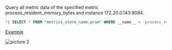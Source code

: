 Query all metric data of the specified metric process_resident_memory_bytes and instance 172.20.0.143:8084.

```SQL
*| SELECT * FROM "metrics_store_name.prom" WHERE __name__ = 'process_resident_memory_bytes' and element_at(__labels__, 'instance')='172.20.0.143:8084' limit all
```

[Example](https://sls.aliyun.com/doc/en/playground/demo.html?dest=/lognext/project/sls-mall/logsearch/sls-mall-k8s-metrics%3Fencode%3Dbase64%26queryString%3DKiB8IHNlbGVjdCAqIGZyb20gInNscy1tYWxsLWs4cy1tZXRyaWNzLnByb20iIHdoZXJlIF9fbmFtZV9fID0gJ3Byb2Nlc3NfcmVzaWRlbnRfbWVtb3J5X2J5dGVzJyBhbmQgZWxlbWVudF9hdChfX2xhYmVsc19fLCAnaW5zdGFuY2UnKT0nMTcyLjIwLjAuMTQzOjgwODQnIGxpbWl0IGFsbA%3D%3D%26metricStore%3Dtrue)

![picture 2](/img/src/metrics/14.%E6%8C%87%E5%AE%9ALabel%E6%9D%A1%E4%BB%B6/f5fb65c0d40626f8ffbd3916cb00714921b101a53193e274ccb36a1993c8e4f6.png)
